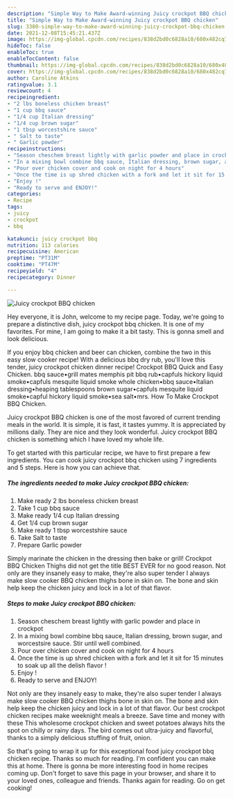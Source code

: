```yaml
---
description: "Simple Way to Make Award-winning Juicy crockpot BBQ chicken"
title: "Simple Way to Make Award-winning Juicy crockpot BBQ chicken"
slug: 3380-simple-way-to-make-award-winning-juicy-crockpot-bbq-chicken
date: 2021-12-08T15:45:21.437Z
image: https://img-global.cpcdn.com/recipes/838d2bd0c6828a10/680x482cq70/juicy-crockpot-bbq-chicken-recipe-main-photo.jpg
hideToc: false
enableToc: true
enableTocContent: false
thumbnail: https://img-global.cpcdn.com/recipes/838d2bd0c6828a10/680x482cq70/juicy-crockpot-bbq-chicken-recipe-main-photo.jpg
cover: https://img-global.cpcdn.com/recipes/838d2bd0c6828a10/680x482cq70/juicy-crockpot-bbq-chicken-recipe-main-photo.jpg
author: Caroline Atkins
ratingvalue: 3.1
reviewcount: 4
recipeingredient:
- "2 lbs boneless chicken breast"
- "1 cup bbq sauce"
- "1/4 cup Italian dressing"
- "1/4 cup brown sugar"
- "1 tbsp worcestshire sauce"
- " Salt to taste"
- " Garlic powder"
recipeinstructions:
- "Season cheschem breast lightly with garlic powder and place in crockpot"
- "In a mixing bowl combine bbq sauce, Italian dressing, brown sugar, and worcestsire sauce. Stir until well combined."
- "Pour over chicken cover and cook on night for 4 hours"
- "Once the time is up shred chicken with a fork and let it sit for 15 minutes to soak up all the delish flavor !"
- "Enjoy !"
- "Ready to serve and ENJOY!"
categories:
- Recipe
tags:
- juicy
- crockpot
- bbq

katakunci: juicy crockpot bbq 
nutrition: 113 calories
recipecuisine: American
preptime: "PT31M"
cooktime: "PT47M"
recipeyield: "4"
recipecategory: Dinner

---
```



![Juicy crockpot BBQ chicken](https://img-global.cpcdn.com/recipes/838d2bd0c6828a10/680x482cq70/juicy-crockpot-bbq-chicken-recipe-main-photo.jpg)

Hey everyone, it is John, welcome to my recipe page. Today, we're going to prepare a distinctive dish, juicy crockpot bbq chicken. It is one of my favorites. For mine, I am going to make it a bit tasty. This is gonna smell and look delicious.

If you enjoy bbq chicken and beer can chicken, combine the two in this easy slow cooker recipe! With a delicious bbq dry rub, you&#39;ll love this tender, juicy crockpot chicken dinner recipe! Crockpot BBQ Quick and Easy Chicken. bbq sauce•grill mates memphis pit bbq rub•capfuls hickory liquid smoke•capfuls mesquite liquid smoke whole chicken•bbq sauce•Italian dressing•heaping tablespoons brown sugar•capfuls mesquite liquid smoke•capful hickory liquid smoke•sea salt•mrs. How To Make Crockpot BBQ Chicken.

Juicy crockpot BBQ chicken is one of the most favored of current trending meals in the world. It is simple, it is fast, it tastes yummy. It is appreciated by millions daily. They are nice and they look wonderful. Juicy crockpot BBQ chicken is something which I have loved my whole life.


To get started with this particular recipe, we have to first prepare a few ingredients. You can cook juicy crockpot bbq chicken using 7 ingredients and 5 steps. Here is how you can achieve that.

<!--inarticleads1-->

##### The ingredients needed to make Juicy crockpot BBQ chicken:

1. Make ready 2 lbs boneless chicken breast
1. Take 1 cup bbq sauce
1. Make ready 1/4 cup Italian dressing
1. Get 1/4 cup brown sugar
1. Make ready 1 tbsp worcestshire sauce
1. Take  Salt to taste
1. Prepare  Garlic powder


Simply marinate the chicken in the dressing then bake or grill! Crockpot BBQ Chicken Thighs did not get the title BEST EVER for no good reason. Not only are they insanely easy to make, they&#39;re also super tender I always make slow cooker BBQ chicken thighs bone in skin on. The bone and skin help keep the chicken juicy and lock in a lot of that flavor. 

<!--inarticleads2-->

##### Steps to make Juicy crockpot BBQ chicken:

1. Season cheschem breast lightly with garlic powder and place in crockpot
1. In a mixing bowl combine bbq sauce, Italian dressing, brown sugar, and worcestsire sauce. Stir until well combined.
1. Pour over chicken cover and cook on night for 4 hours
1. Once the time is up shred chicken with a fork and let it sit for 15 minutes to soak up all the delish flavor !
1. Enjoy !
1. Ready to serve and ENJOY!

Not only are they insanely easy to make, they&#39;re also super tender I always make slow cooker BBQ chicken thighs bone in skin on. The bone and skin help keep the chicken juicy and lock in a lot of that flavor. Our best crockpot chicken recipes make weeknight meals a breeze. Save time and money with these This wholesome crockpot chicken and sweet potatoes always hits the spot on chilly or rainy days. The bird comes out ultra-juicy and flavorful, thanks to a simply delicious stuffing of fruit, onion. 

So that's going to wrap it up for this exceptional food juicy crockpot bbq chicken recipe. Thanks so much for reading. I'm confident you can make this at home. There is gonna be more interesting food in home recipes coming up. Don't forget to save this page in your browser, and share it to your loved ones, colleague and friends. Thanks again for reading. Go on get cooking!
